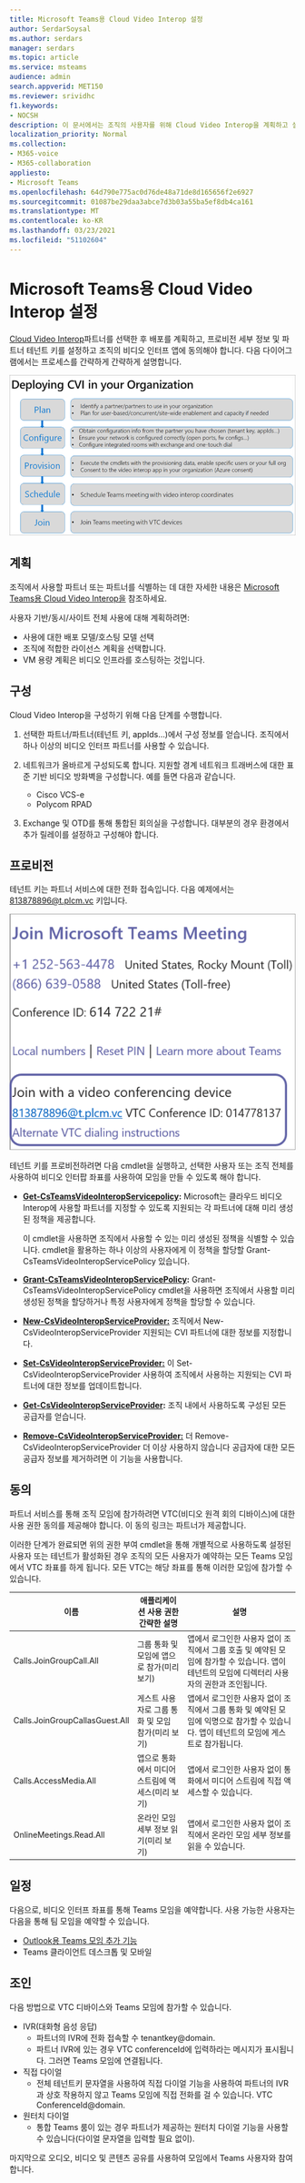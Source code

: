 ```yaml
---
title: Microsoft Teams용 Cloud Video Interop 설정
author: SerdarSoysal
ms.author: serdars
manager: serdars
ms.topic: article
ms.service: msteams
audience: admin
search.appverid: MET150
ms.reviewer: srividhc
f1.keywords:
- NOCSH
description: 이 문서에서는 조직의 사용자를 위해 Cloud Video Interop을 계획하고 설정할 수 있는 방법을 설명합니다.
localization_priority: Normal
ms.collection:
- M365-voice
- M365-collaboration
appliesto:
- Microsoft Teams
ms.openlocfilehash: 64d790e775ac0d76de48a71de8d165656f2e6927
ms.sourcegitcommit: 01087be29daa3abce7d3b03a55ba5ef8db4ca161
ms.translationtype: MT
ms.contentlocale: ko-KR
ms.lasthandoff: 03/23/2021
ms.locfileid: "51102604"
---
```

# <a name="set-up-cloud-video-interop-for-microsoft-teams"></a>Microsoft Teams용 Cloud Video Interop 설정

[Cloud Video Interop](cloud-video-interop.md)파트너를 선택한 후 배포를 계획하고, 프로비전 세부 정보 및 파트너 테넌트 키를 설정하고 조직의 비디오 인터프 앱에 동의해야 합니다. 다음 다이어그램에서는 프로세스를 간략하게 간략하게 설명합니다. 

![조직에서 CVI 배포](media/deploying-cvi.png)

## <a name="plan"></a>계획

조직에서 사용할 파트너 또는 파트너를 식별하는 데 대한 자세한 내용은 [Microsoft Teams용 Cloud Video Interop을](cloud-video-interop.md) 참조하세요. 

사용자 기반/동시/사이트 전체 사용에 대해 계획하려면: 

- 사용에 대한 배포 모델/호스팅 모델 선택
- 조직에 적합한 라이선스 계획을 선택합니다. 
- VM 용량 계획은 비디오 인프라를 호스팅하는 것입니다.

## <a name="configure"></a>구성 

Cloud Video Interop을 구성하기 위해 다음 단계를 수행합니다. 

1. 선택한 파트너/파트너(테넌트 키, appIds...)에서 구성 정보를 얻습니다. 조직에서 하나 이상의 비디오 인터프 파트너를 사용할 수 있습니다. 

2. 네트워크가 올바르게 구성되도록 합니다. 지원할 경계 네트워크 트래버스에 대한 표준 기반 비디오 방화벽을 구성합니다. 예를 들면 다음과 같습니다. 
    - Cisco VCS-e                  
    - Polycom RPAD

3. Exchange 및 OTD를 통해 통합된 회의실을 구성합니다. 대부분의 경우 환경에서 추가 릴레이를 설정하고 구성해야 합니다.


## <a name="provision"></a>프로비전
 
테넌트 키는 파트너 서비스에 대한 전화 접속입니다. 다음 예제에서는 813878896@t.plcm.vc 키입니다. 

![테넌트 키 예제](media/tenant-key-example.png) 

테넌트 키를 프로비전하려면 다음 cmdlet을 실행하고, 선택한 사용자 또는 조직 전체를 사용하여 비디오 인터팝 좌표를 사용하여 모임을 만들 수 있도록 해야 합니다.

 
- **[Get-CsTeamsVideoInteropServicepolicy](/powershell/module/skype/get-csteamsvideointeropservicepolicy):** Microsoft는 클라우드 비디오 Interop에 사용할 파트너를 지정할 수 있도록 지원되는 각 파트너에 대해 미리 생성된 정책을 제공합니다.

    이 cmdlet을 사용하면 조직에서 사용할 수 있는 미리 생성된 정책을 식별할 수 있습니다. cmdlet을 활용하는 하나 이상의 사용자에게 이 정책을 할당할 Grant-CsTeamsVideoInteropServicePolicy 있습니다.
 
- **[Grant-CsTeamsVideoInteropServicePolicy](/powershell/module/skype/grant-csteamsvideointeropservicepolicy):** Grant-CsTeamsVideoInteropServicePolicy cmdlet을 사용하면 조직에서 사용할 미리 생성된 정책을 할당하거나 특정 사용자에게 정책을 할당할 수 있습니다.
 
- **[New-CsVideoInteropServiceProvider:](/powershell/module/skype/new-csvideointeropserviceprovider)** 조직에서 New-CsVideoInteropServiceProvider 지원되는 CVI 파트너에 대한 정보를 지정합니다.
 
- **[Set-CsVideoInteropServiceProvider:](/powershell/module/skype/set-csvideointeropserviceprovider)** 이 Set-CsVideoInteropServiceProvider 사용하여 조직에서 사용하는 지원되는 CVI 파트너에 대한 정보를 업데이트합니다.
 
- **[Get-CsVideoInteropServiceProvider](/powershell/module/skype/get-csvideointeropserviceprovider):** 조직 내에서 사용하도록 구성된 모든 공급자를 얻습니다.
 
- **[Remove-CsVideoInteropServiceProvider:](/powershell/module/skype/remove-csvideointeropserviceprovider)** 더 Remove-CsVideoInteropServiceProvider 더 이상 사용하지 않습니다 공급자에 대한 모든 공급자 정보를 제거하려면 이 기능을 사용합니다.  
 
## <a name="consent"></a>동의

파트너 서비스를 통해 조직 모임에 참가하려면 VTC(비디오 원격 회의 디바이스)에 대한 사용 권한 동의를 제공해야 합니다. 이 동의 링크는 파트너가 제공합니다.  
 
이러한 단계가 완료되면 위의 권한 부여 cmdlet을 통해 개별적으로 사용하도록 설정된 사용자 또는 테넌트가 활성화된 경우 조직의 모든 사용자가 예약하는 모든 Teams 모임에서 VTC 좌표를 하게 됩니다. 모든 VTC는 해당 좌표를 통해 이러한 모임에 참가할 수 있습니다.


|이름|애플리케이션 사용 권한 간략한 설명| 설명|
|--|--|---|
|Calls.JoinGroupCall.All|그룹 통화 및 모임에 앱으로 참가(미리 보기)|앱에서 로그인한 사용자 없이 조직에서 그룹 호출 및 예약된 모임에 참가할 수 있습니다.  앱이 테넌트의 모임에 디렉터리 사용자의 권한과 조인됩니다.|
|Calls.JoinGroupCallasGuest.All|게스트 사용자로 그룹 통화 및 모임 참가(미리 보기)|앱에서 로그인한 사용자 없이 조직에서 그룹 통화 및 예약된 모임에 익명으로 참가할 수 있습니다.  앱이 테넌트의 모임에 게스트로 참가됩니다.|
|Calls.AccessMedia.All|앱으로 통화에서 미디어 스트림에 액세스(미리 보기)|앱에서 로그인한 사용자 없이 통화에서 미디어 스트림에 직접 액세스할 수 있습니다.|
|OnlineMeetings.Read.All|온라인 모임 세부 정보 읽기(미리 보기)|앱에서 로그인한 사용자 없이 조직에서 온라인 모임 세부 정보를 읽을 수 있습니다.|

## <a name="schedule"></a>일정

다음으로, 비디오 인터프 좌표를 통해 Teams 모임을 예약합니다. 사용 가능한 사용자는 다음을 통해 팀 모임을 예약할 수 있습니다.
- [Outlook용 Teams 모임 추가 기능](teams-add-in-for-outlook.md)
- Teams 클라이언트 데스크톱 및 모바일


## <a name="join"></a>조인

다음 방법으로 VTC 디바이스와 Teams 모임에 참가할 수 있습니다.
 
- IVR(대화형 음성 응답)
    - 파트너의 IVR에 전화 접속할 수 tenantkey@domain. 
    - 파트너 IVR에 있는 경우 VTC conferenceId에 입력하라는 메시지가 표시됩니다. 그러면 Teams 모임에 연결됩니다.
- 직접 다이얼
    - 전체 테넌트키 문자열을 사용하여 직접 다이얼 기능을 사용하여 파트너의 IVR과 상호 작용하지 않고 Teams 모임에 직접 전화를 걸 수 있습니다. VTC ConferenceId@domain.
- 원터치 다이얼
    - 통합 Teams 룸이 있는 경우 파트너가 제공하는 원터치 다이얼 기능을 사용할 수 있습니다(다이얼 문자열을 입력할 필요 없이).

마지막으로 오디오, 비디오 및 콘텐츠 공유를 사용하여 모임에서 Teams 사용자와 참여합니다.